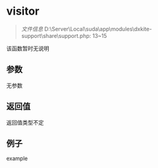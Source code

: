 # visitor



> *文件信息* D:\Server\Local\suda\app\modules\dxkite-support\share\support.php: 13~15

该函数暂时无说明

## 参数


无参数


## 返回值

返回值类型不定


## 例子

example